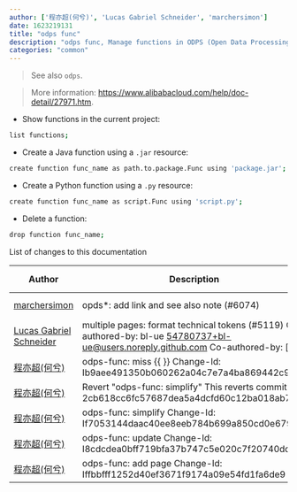 ```yaml
---
author: ['程亦超(何兮)', 'Lucas Gabriel Schneider', 'marchersimon']
date: 1623219131
title: "odps func"
description: "odps func, Manage functions in ODPS (Open Data Processing Service)."
categories: "common"
---
```

> See also `odps`.

> More information: <https://www.alibabacloud.com/help/doc-detail/27971.htm>.

- Show functions in the current project:

```bash
list functions;
```

- Create a Java function using a `.jar` resource:

```bash
create function func_name as path.to.package.Func using 'package.jar';
```

- Create a Python function using a `.py` resource:

```bash
create function func_name as script.Func using 'script.py';
```

- Delete a function:

```bash
drop function func_name;
```
List of changes to this documentation


Author | Description | ISO 8601 Date | GitHub link
------|-----|-----|-----
[marchersimon](mailto:50295997+marchersimon@users.noreply.github.com) | opds*: add link and see also note (#6074) | 2021-06-09T08:12:11 | [b139da2bb6f8](https://github.com/tldr-pages/tldr/commit/b139da2bb6f8c8cb24c1948278fdd6247ec7ffd3)
[Lucas Gabriel Schneider](mailto:casdpa@gmail.com) | multiple pages: format technical tokens (#5119) Co-authored-by: bl-ue <54780737+bl-ue@users.noreply.github.com> Co-authored-by: [...] | 2021-01-31T18:05:18 | [a5fe31bc47ae](https://github.com/tldr-pages/tldr/commit/a5fe31bc47aece3efa5e66b52b3cf384f27d5d72)
[程亦超(何兮)](mailto:yichao.cheng@alibaba-inc.com) | odps-func: miss {{ }} Change-Id: Ib9aee491350b060262a04c7e7a4ba869442c9bd4 | 2016-05-15T10:50:36 | [0184a14b9925](https://github.com/tldr-pages/tldr/commit/0184a14b9925d2f3177abf88744ee912530bf768)
[程亦超(何兮)](mailto:yichao.cheng@alibaba-inc.com) | Revert "odps-func: simplify" This reverts commit 2cb618cc6fc57687dea5a4dcfd60c12ba018ab74. | 2016-05-14T05:23:06 | [3779e7d200b5](https://github.com/tldr-pages/tldr/commit/3779e7d200b5490a23d1a36c58a57d2d4073a9ca)
[程亦超(何兮)](mailto:yichao.cheng@alibaba-inc.com) | odps-func: simplify Change-Id: If7053144daac40ee8eeb784b699a850cd0e6792d | 2016-05-13T04:13:47 | [2cb618cc6fc5](https://github.com/tldr-pages/tldr/commit/2cb618cc6fc57687dea5a4dcfd60c12ba018ab74)
[程亦超(何兮)](mailto:yichao.cheng@alibaba-inc.com) | odps-func: update Change-Id: I8cdcdea0bff719bfa37b747c5e020c7f20740dd3 | 2016-05-12T15:11:50 | [5b48f3487720](https://github.com/tldr-pages/tldr/commit/5b48f34877200a98343aa65769f2c6433df76922)
[程亦超(何兮)](mailto:yichao.cheng@alibaba-inc.com) | odps-func: add page Change-Id: Iffbbfff1252d40ef3671f9174a09e54fd1fa6de9 | 2016-05-12T14:29:45 | [3d4bea19cea3](https://github.com/tldr-pages/tldr/commit/3d4bea19cea3721185639fa0b3b17e2b325cca46)

